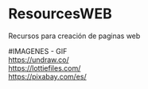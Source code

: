 # ResourcesWEB
Recursos para creación de paginas web

#IMAGENES - GIF <br>
https://undraw.co/ <br>
https://lottiefiles.com/ <br>
https://pixabay.com/es/ <br>

